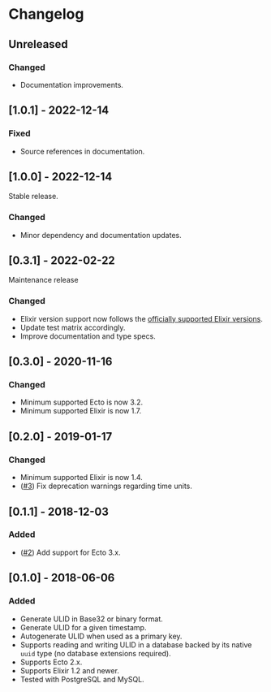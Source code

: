 # Changelog

## Unreleased

### Changed

- Documentation improvements.

## [1.0.1] - 2022-12-14

### Fixed

- Source references in documentation.

## [1.0.0] - 2022-12-14

Stable release.

### Changed

- Minor dependency and documentation updates.

## [0.3.1] - 2022-02-22

Maintenance release

### Changed

- Elixir version support now follows the
  [officially supported Elixir versions](https://hexdocs.pm/elixir/1.13/compatibility-and-deprecations.html).
- Update test matrix accordingly.
- Improve documentation and type specs.

## [0.3.0] - 2020-11-16

### Changed

- Minimum supported Ecto is now 3.2.
- Minimum supported Elixir is now 1.7.

## [0.2.0] - 2019-01-17

### Changed

- Minimum supported Elixir is now 1.4.
- ([#3](https://github.com/TheRealReal/ecto-ulid/pull/3))
  Fix deprecation warnings regarding time units.

## [0.1.1] - 2018-12-03

### Added

- ([#2](https://github.com/TheRealReal/ecto-ulid/pull/2))
  Add support for Ecto 3.x.

## [0.1.0] - 2018-06-06

### Added

- Generate ULID in Base32 or binary format.
- Generate ULID for a given timestamp.
- Autogenerate ULID when used as a primary key.
- Supports reading and writing ULID in a database backed by its native `uuid` type (no database
  extensions required).
- Supports Ecto 2.x.
- Supports Elixir 1.2 and newer.
- Tested with PostgreSQL and MySQL.
